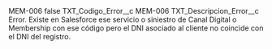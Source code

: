 <?xml version="1.0" encoding="UTF-8"?>
<CustomMetadata xmlns="http://soap.sforce.com/2006/04/metadata" xmlns:xsi="http://www.w3.org/2001/XMLSchema-instance" xmlns:xsd="http://www.w3.org/2001/XMLSchema">
    <label>MEM-006</label>
    <protected>false</protected>
    <values>
        <field>TXT_Codigo_Error__c</field>
        <value xsi:type="xsd:string">MEM-006</value>
    </values>
    <values>
        <field>TXT_Descripcion_Error__c</field>
        <value xsi:type="xsd:string">Error. Existe en Salesforce ese servicio o siniestro de Canal Digital o Membership con ese código pero el DNI asociado al cliente no coincide con el DNI del registro.</value>
    </values>
</CustomMetadata>
